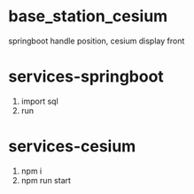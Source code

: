 # base_station_cesium
springboot handle position, cesium display front

# services-springboot
1. import sql
2. run

# services-cesium
1. npm i
2. npm run start
